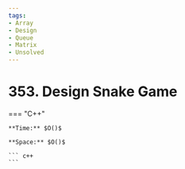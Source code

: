 ```yaml
---
tags:
- Array
- Design
- Queue
- Matrix
- Unsolved
---
```



# 353. Design Snake Game

=== "C++"

    **Time:** $O()$

    **Space:** $O()$

    ``` c++
    ```